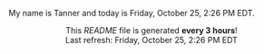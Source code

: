 My name is Tanner and today is Friday, October 25, 2:26 PM EDT.

<p align="center">This <i>README</i> file is generated <b>every 3 hours</b>!</br>Last refresh: Friday, October 25, 2:26 PM EDT<br /></p>
